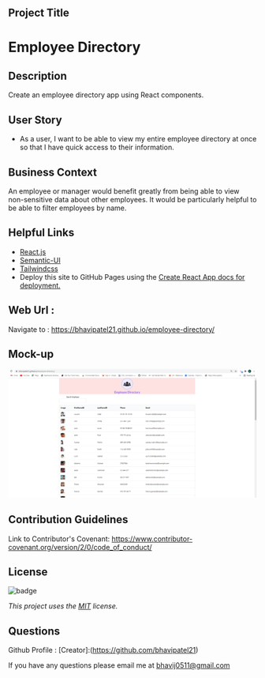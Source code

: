 ## Project Title

#  Employee Directory

## Description
Create an employee directory app using React components.


## User Story

* As a user, I want to be able to view my entire employee directory at once so that I have quick access to their information.

## Business Context

An employee or manager would benefit greatly from being able to view non-sensitive data about other employees. It would be particularly helpful to be able to filter employees by name.

## Helpful Links
* [React.js](https://reactjs.org/)
* [Semantic-UI](https://react.semantic-ui.com/usage/)
* [Tailwindcss](https://tailwindcss.com/)
* Deploy this site to GitHub Pages using the [Create React App docs for deployment.](https://create-react-app.dev/docs/deployment/#github-pages)

## Web Url :

Navigate to : https://bhavipatel21.github.io/employee-directory/

## Mock-up 
![Employee-Directory Homepage ](./empdirectory_01.png)



## Contribution Guidelines
Link to Contributor's Covenant: https://www.contributor-covenant.org/version/2/0/code_of_conduct/

## License
![badge](https://img.shields.io/badge/license-MIT-blueviolet)

*This project uses the [MIT](https://spdx.org/licenses/MIT.html) license.*


## Questions
Github Profile : [Creator]:(https://github.com/bhavipatel21)

If you have any questions please email me at bhavij0511@gmail.com